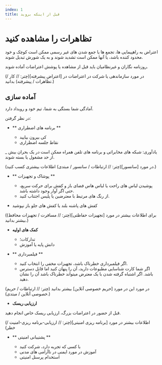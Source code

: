 ```yaml
---
index: 1
title: قبل از اینکه بروید
---
```

# تظاهرات را مشاهده کنید

اعتراض به راهپیمایی ها، تجمع ها یا جمع شدن های غیر رسمی ممکن است کوچک و خود محدود کننده باشد، یا آنها ممکن است تشدید شوند و به یک شورش تبدیل شوند.

روزنامه نگاران و غیرنظامیان باید قبل از مشاهده یا پوشش اعتراضات آماده شوند.

(در مورد سازماندهی یا شرکت در اعتراضات در [اعتراض پیشرفته](چتر: // کار / تظاهرات / پیشرفته) بدانید.)

## آماده سازی

آمادگی شما بستگی به شما، تیم خود و رویداد دارد.

در نظر گرفتن:

*   ** برنامه های اضطراری **

    *   کی بیرون بیایید
    *   نقاط جلسه اضطراری

_ یادآوری: شبکه های مخابراتی و برنامه های تلفن همراه ممکن است در یک بحران بیش از حد مشغول یا بسته شوند.

(در مورد [سانسور](چتر: // ارتباطات / سانسور / مبتدی) اطلاعات بیشتری کسب کنید.)

*   ** پوشاک و تجهیزات **

    *   پوشیدن لباس های راحت یا لباس هاس فضای باز و کفش برای حرکت سریع، حتی اگر آوار وجود داشته باشد.
    *   از رنگ های مرتبط با معترضین یا پلیس اجتناب کنید.

* کفش های پاشنه بلند یا کفش های جلو باز  نپوشید

(برای اطلاعات بیشتر در مورد [تجهیزات حفاظتی](چتر: // مسافرت / تجهیزات محافظ) بیشتر بدانید.)

*   **کمک های اولیه**

    *   تدارکات؛
    *   دانش پایه یا آموزش

*   ** فیلمبرداری **

    *   اگر فیلمبرداری خطرناک باشد، تجهیزات مخفی را انتخاب کنید.
    *   اگر شما کارت شناسایی مطبوعات دارید، آن را پنهان کنید اما قابل دسترس باشد. اگر اشتباه گرفته شدن با یک معترض میتواند خطرناک باشد آن را نشان دهید.

(در مورد این در مورد [حریم خصوصی آنلاین] بیشتر بدانید (چتر: // ارتباطات / حریم خصوصی آنلاین / مبتدی).)

*   **ارزیابی ریسک**

قبل از حضور در اعتراضات بزرگ، ارزیابی ریسک خاص انجام دهید.

(اطلاعات بیشتر در مورد [برنامه ریزی امنیتی](چتر: // ارزیابی-برنامه ریزی-امنیت / خطر)

*   ** پشتیبانی امنیتی **

    *   با کسی که تجربه دارد، شرکت کنید
    *   آموزش در مورد ایمنی در ناآرامی های مدنی
    *   استخدام پرسنل امنیتی